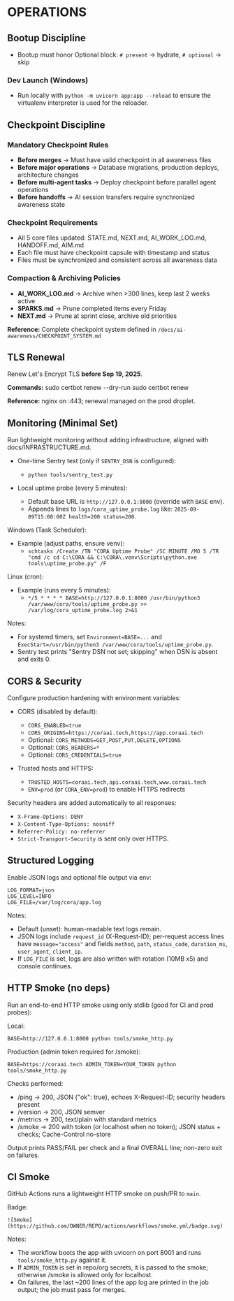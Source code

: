 # OPERATIONS

## Bootup Discipline
- Bootup must honor Optional block: `# present` → hydrate, `# optional` → skip

### Dev Launch (Windows)
- Run locally with `python -m uvicorn app:app --reload` to ensure the virtualenv interpreter is used for the reloader.

## Checkpoint Discipline

### Mandatory Checkpoint Rules
- **Before merges** → Must have valid checkpoint in all awareness files
- **Before major operations** → Database migrations, production deploys, architecture changes
- **Before multi-agent tasks** → Deploy checkpoint before parallel agent operations
- **Before handoffs** → AI session transfers require synchronized awareness state

### Checkpoint Requirements
- All 5 core files updated: STATE.md, NEXT.md, AI_WORK_LOG.md, HANDOFF.md, AIM.md
- Each file must have checkpoint capsule with timestamp and status
- Files must be synchronized and consistent across all awareness data

### Compaction & Archiving Policies
- **AI_WORK_LOG.md** → Archive when >300 lines, keep last 2 weeks active
- **SPARKS.md** → Prune completed items every Friday
- **NEXT.md** → Prune at sprint close, archive old priorities

**Reference:** Complete checkpoint system defined in `/docs/ai-awareness/CHECKPOINT_SYSTEM.md`

## TLS Renewal

Renew Let's Encrypt TLS **before Sep 19, 2025**.

**Commands:**
sudo certbot renew --dry-run
sudo certbot renew

**Reference:** nginx on :443; renewal managed on the prod droplet.

## Monitoring (Minimal Set)

Run lightweight monitoring without adding infrastructure, aligned with docs/INFRASTRUCTURE.md.

- One-time Sentry test (only if `SENTRY_DSN` is configured):
  - `python tools/sentry_test.py`

- Local uptime probe (every 5 minutes):
  - Default base URL is `http://127.0.0.1:8000` (override with `BASE` env).
  - Appends lines to `logs/cora_uptime_probe.log` like: `2025-09-09T15:00:00Z health=200 status=200`.

Windows (Task Scheduler):
- Example (adjust paths, ensure venv):
  - `schtasks /Create /TN "CORA Uptime Probe" /SC MINUTE /MO 5 /TR "cmd /c cd C:\CORA && C:\CORA\.venv\Scripts\python.exe tools\uptime_probe.py" /F`

Linux (cron):
- Example (runs every 5 minutes):
  - `*/5 * * * * BASE=http://127.0.0.1:8000 /usr/bin/python3 /var/www/cora/tools/uptime_probe.py >> /var/log/cora_uptime_probe.log 2>&1`

Notes:
- For systemd timers, set `Environment=BASE=...` and `ExecStart=/usr/bin/python3 /var/www/cora/tools/uptime_probe.py`.
- Sentry test prints "Sentry DSN not set; skipping" when DSN is absent and exits 0.

## CORS & Security

Configure production hardening with environment variables:

- CORS (disabled by default):
  - `CORS_ENABLED=true`
  - `CORS_ORIGINS=https://coraai.tech,https://app.coraai.tech`
  - Optional: `CORS_METHODS=GET,POST,PUT,DELETE,OPTIONS`
  - Optional: `CORS_HEADERS=*`
  - Optional: `CORS_CREDENTIALS=true`

- Trusted hosts and HTTPS:
  - `TRUSTED_HOSTS=coraai.tech,api.coraai.tech,www.coraai.tech`
  - `ENV=prod` (or `CORA_ENV=prod`) to enable HTTPS redirects

Security headers are added automatically to all responses:
- `X-Frame-Options: DENY`
- `X-Content-Type-Options: nosniff`
- `Referrer-Policy: no-referrer`
- `Strict-Transport-Security` is sent only over HTTPS.

## Structured Logging

Enable JSON logs and optional file output via env:

```
LOG_FORMAT=json
LOG_LEVEL=INFO
LOG_FILE=/var/log/cora/app.log
```

Notes:
- Default (unset): human-readable text logs remain.
- JSON logs include `request_id` (X-Request-ID); per-request access lines have `message="access"` and fields `method`, `path`, `status_code`, `duration_ms`, `user_agent`, `client_ip`.
- If `LOG_FILE` is set, logs are also written with rotation (10MB x5) and console continues.

## HTTP Smoke (no deps)

Run an end-to-end HTTP smoke using only stdlib (good for CI and prod probes):

Local:
```
BASE=http://127.0.0.1:8000 python tools/smoke_http.py
```

Production (admin token required for /smoke):
```
BASE=https://coraai.tech ADMIN_TOKEN=YOUR_TOKEN python tools/smoke_http.py
```

Checks performed:
- /ping → 200, JSON {"ok": true}, echoes X-Request-ID; security headers present
- /version → 200, JSON semver
- /metrics → 200, text/plain with standard metrics
- /smoke → 200 with token (or localhost when no token); JSON status + checks; Cache-Control no-store

Output prints PASS/FAIL per check and a final OVERALL line; non-zero exit on failures.

## CI Smoke

GitHub Actions runs a lightweight HTTP smoke on push/PR to `main`.

Badge:

```
![Smoke](https://github.com/OWNER/REPO/actions/workflows/smoke.yml/badge.svg)
```

Notes:
- The workflow boots the app with uvicorn on port 8001 and runs `tools/smoke_http.py` against it.
- If `ADMIN_TOKEN` is set in repo/org secrets, it is passed to the smoke; otherwise /smoke is allowed only for localhost.
- On failures, the last ~200 lines of the app log are printed in the job output; the job must pass for merges.
